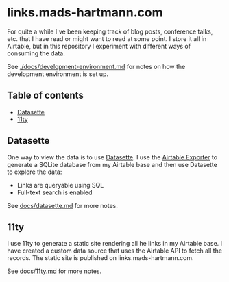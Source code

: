 # links.mads-hartmann.com

For quite a while I've been keeping track of blog posts, conference talks, etc. that I have read or might want to read at some point. I store it all in Airtable, but in this repository I experiment with different ways of consuming the data.

See [./docs/development-environment.md](./docs/development-environment.md) for notes on how the development environment is set up.

## Table of contents

<!-- toc -->

- [Datasette](#datasette)
- [11ty](#11ty)

<!-- tocstop -->

## Datasette

One way to view the data is to use [Datasette](https://datasette.io/). I use the [Airtable Exporter](https://datasette.io/tools/airtable-export) to generate a SQLite database from my Airtable base and then use Datasette to explore the data:

- Links are queryable using SQL
- Full-text search is enabled

See [docs/datasette.md](./docs/datasette.md) for more notes.

## 11ty

I use 11ty to generate a static site rendering all he links in my Airtable base. I have created a custom data source that uses the Airtable API to fetch all the records. The static site is published on links.mads-hartmann.com.

See [docs/11ty.md](./docs/11ty.md) for more notes.